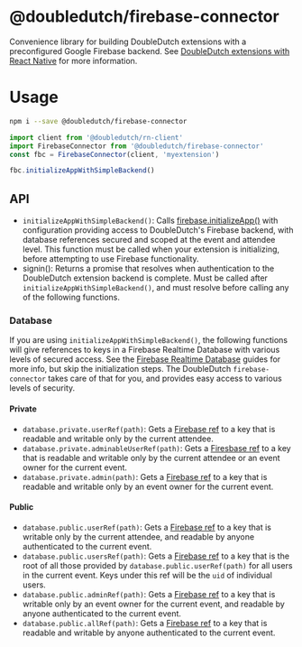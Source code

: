 @doubledutch/firebase-connector
===============================

Convenience library for building DoubleDutch extensions with a preconfigured
Google Firebase backend.  See
[DoubleDutch extensions with React Native](https://doubledutch.github.io/rn/) for
more information.

# Usage

```bash
npm i --save @doubledutch/firebase-connector
```

```javascript
import client from '@doubledutch/rn-client'
import FirebaseConnector from '@doubledutch/firebase-connector'
const fbc = FirebaseConnector(client, 'myextension')

fbc.initializeAppWithSimpleBackend()
```

## API

- `initializeAppWithSimpleBackend()`: Calls
  [firebase.initializeApp()](https://firebase.google.com/docs/reference/node/firebase)
  with configuration providing access to DoubleDutch's Firebase backend, with
  database references secured and scoped at the event and attendee level. This
  function must be called when your extension is initializing, before attempting
  to use Firebase functionality.
- signin(): Returns a promise that resolves when authentication to the
  DoubleDutch extension backend is complete. Must be called after
  `initializeAppWithSimpleBackend()`, and must resolve before calling any of the
  following functions.

### Database

If you are using `initializeAppWithSimpleBackend()`, the following functions
will give references to keys in a Firebase Realtime Database with various levels
of secured access.  See the
[Firebase Realtime Database](https://firebase.google.com/docs/database/) guides
for more info, but skip the initialization steps.  The DoubleDutch
`firebase-connector` takes care of that for you, and provides easy access to
various levels of security.

#### Private

- `database.private.userRef(path)`: Gets a [Firebase ref][firebase-ref] to a key
  that is readable and writable only by the current attendee.
- `database.private.adminableUserRef(path)`: Gets a [Firesbase ref][firebase-ref]
  to a key that is readable and writable only by the current attendee or an
  event owner for the current event.
- `database.private.admin(path)`: Gets a [Firebase ref][firebase-ref] to a key
  that is readable and writable only by an event owner for the current event.

#### Public

- `database.public.userRef(path)`: Gets a [Firebase ref][firebase-ref] to a key
  that is writable only by the current attendee, and readable by anyone
  authenticated to the current event.
- `database.public.usersRef(path)`: Gets a [Firebase ref][firebase-ref] to a key
  that is the root of all those provided by `database.public.userRef(path)` for
  all users in the current event. Keys under this ref will be the `uid` of
  individual users.
- `database.public.adminRef(path)`: Gets a [Firebase ref][firebase-ref] to a key
  that is writable only by an event owner for the current event, and readable by
  anyone authenticated to the current event.
- `database.public.allRef(path)`: Gets a [Firebase ref][firebase-ref] to a key
  that is readable and writable by anyone authenticated to the current event.

[firebase-ref]: https://firebase.google.com/docs/reference/node/firebase.database.Reference